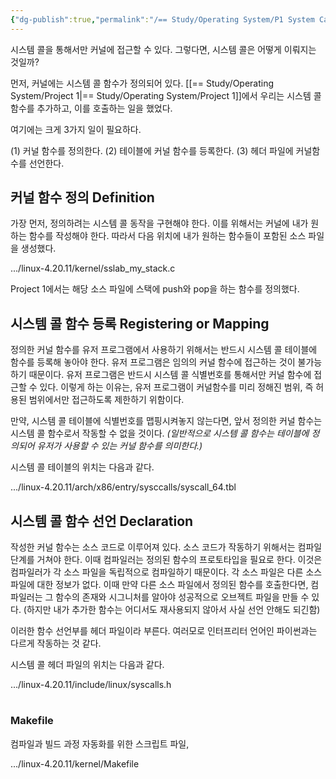 ```yaml
---
{"dg-publish":true,"permalink":"/== Study/Operating System/P1 System Call 함수 정의하기/","created":"2024-11-13T21:22:22.000+09:00","updated":"2025-04-20T16:30:52.000+09:00"}
---
```


시스템 콜을 통해서만 커널에 접근할 수 있다.
그렇다면, 시스템 콜은 어떻게 이뤄지는 것일까?

먼저, 커널에는 시스템 콜 함수가 정의되어 있다.
[[== Study/Operating System/Project 1\|== Study/Operating System/Project 1]]에서 우리는 시스템 콜 함수를 추가하고, 이를 호출하는 일을 했었다.

여기에는 크게 3가지 일이 필요하다.

(1) 커널 함수를 정의한다.
(2) 테이블에 커널 함수를 등록한다.
(3) 헤더 파일에 커널함수를 선언한다.

## 커널 함수 정의 Definition

가장 먼저, 정의하려는 시스템 콜 동작을 구현해야 한다.
이를 위해서는 커널에 내가 원하는 함수를 작성해야 한다.
따라서 다음 위치에 내가 원하는 함수들이 포함된 소스 파일을 생성했다.

.../linux-4.20.11/kernel/sslab_my_stack.c

Project 1에서는 해당 소스 파일에 스택에 push와 pop을 하는 함수를 정의했다.

## 시스템 콜 함수 등록 Registering or Mapping

정의한 커널 함수를 유저 프로그램에서 사용하기 위해서는 반드시 시스템 콜 테이블에 함수를 등록해 놓아야 한다. 유저 프로그램은 임의의 커널 함수에 접근하는 것이 불가능하기 때문이다. 유저 프로그램은 반드시 시스템 콜 식별번호를 통해서만 커널 함수에 접근할 수 있다. 이렇게 하는 이유는, 유저 프로그램이 커널함수를 미리 정해진 범위, 즉 허용된 범위에서만 접근하도록 제한하기 위함이다.

만약, 시스템 콜 테이블에 식별번호를 맵핑시켜놓지 않는다면, 앞서 정의한 커널 함수는 시스템 콜 함수로서 작동할 수 없을 것이다. *(일반적으로 시스템 콜 함수는 테이블에 정의되어 유저가 사용할 수 있는 커널 함수를 의미한다.)*

시스템 콜 테이블의 위치는 다음과 같다.

.../linux-4.20.11/arch/x86/entry/sysccalls/syscall_64.tbl

## 시스템 콜 함수 선언 Declaration

작성한 커널 함수는 소스 코드로 이루어져 있다. 소스 코드가 작동하기 위해서는 컴파일 단계를 거쳐야 한다. 이때 컴파일러는 정의된 함수의 프로토타입을 필요로 한다. 이것은 컴파일러가 각 소스 파일을 독립적으로 컴파일하기 때문이다.
각 소스 파일은 다른 소스 파일에 대한 정보가 없다. 이때 만약 다른 소스 파일에서 정의된 함수를 호출한다면, 컴파일러는 그 함수의 존재와 시그니처를 알아야 성공적으로 오브젝트 파일을 만들 수 있다. (하지만 내가 추가한 함수는 어디서도 재사용되지 않아서 사실 선언 안해도 되긴함)

이러한 함수 선언부를 헤더 파일이라 부른다. 여러모로 인터프리터 언어인 파이썬과는 다르게 작동하는 것 같다.

시스템 콜 헤더 파일의 위치는 다음과 같다.

.../linux-4.20.11/include/linux/syscalls.h

#

### Makefile

컴파일과 빌드 과정 자동화를 위한 스크립트 파일,

.../linux-4.20.11/kernel/Makefile